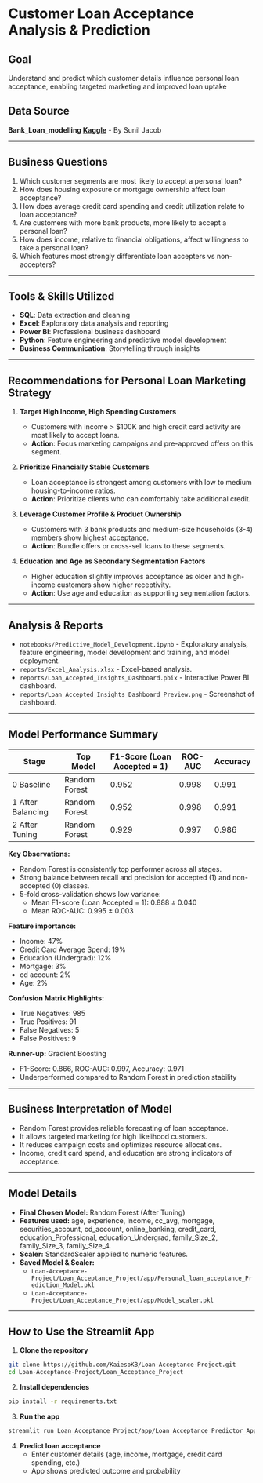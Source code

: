 # Customer Loan Acceptance Analysis & Prediction

## Goal
Understand and predict which customer details influence personal loan acceptance, enabling targeted marketing and improved loan uptake 

## Data Source
**Bank_Loan_modelling [Kaggle](https://www.kaggle.com/datasets/itsmesunil/bank-loan-modelling)** - By Sunil Jacob

---

## Business Questions

1. Which customer segments are most likely to accept a personal loan?
2. How does housing exposure or mortgage ownership affect loan acceptance?
3. How does average credit card spending and credit utilization relate to loan acceptance?
4. Are customers with more bank products, more likely to accept a personal loan?
5. How does income, relative to financial obligations, affect willingness to take a personal loan?
6. Which features most strongly differentiate loan accepters vs non-accepters?

---

## Tools & Skills Utilized

- **SQL**: Data extraction and cleaning
- **Excel**: Exploratory data analysis and reporting
- **Power BI**: Professional business dashboard
- **Python**: Feature engineering and predictive model development
- **Business Communication**: Storytelling through insights

---

## Recommendations for Personal Loan Marketing Strategy

1. **Target High Income, High Spending Customers**
   - Customers with income > $100K and high credit card activity are most likely to accept loans.
   - **Action**: Focus marketing campaigns and pre-approved offers on this segment.
  
2. **Prioritize Financially Stable Customers**
   - Loan acceptance is strongest among customers with low to medium housing-to-income ratios.
   - **Action**: Prioritize clients who can comfortably take additional credit.
  
3. **Leverage Customer Profile & Product Ownership**
   - Customers with 3 bank products and medium-size households (3-4) members show highest acceptance.
   - **Action**: Bundle offers or cross-sell loans to these segments.

4. **Education and Age as Secondary Segmentation Factors**
   - Higher education slightly improves acceptance as older and high-income customers show higher receptivity.
   - **Action**: Use age and education as supporting segmentation factors.
  
---

## Analysis & Reports

- `notebooks/Predictive_Model_Development.ipynb` - Exploratory analysis, feature engineering, model development and training, and model deployment.
- `reports/Excel_Analysis.xlsx` - Excel-based analysis.
- `reports/Loan_Accepted_Insights_Dashboard.pbix` - Interactive Power BI dashboard.
- `reports/Loan_Accepted_Insights_Dashboard_Preview.png` - Screenshot of dashboard.

---

## Model Performance Summary

| Stage               | Top Model        | F1-Score (Loan Accepted = 1)  | ROC-AUC | Accuracy |
|--------------------|-------------------|-------------------------------|---------|----------|
| 0 Baseline         | Random Forest     | 0.952                         | 0.998   | 0.991    |
| 1 After Balancing  | Random Forest     | 0.952                         | 0.998   | 0.991    |
| 2 After Tuning     | Random Forest     | 0.929                         | 0.997   | 0.986    |

**Key Observations:**
- Random Forest is consistently top performer across all stages.
- Strong balance between recall and precision for accepted (1) and non-accepted (0) classes.
- 5-fold cross-validation shows low variance:
  - Mean F1-score (Loan Accepted = 1): 0.888 ± 0.040
  - Mean ROC-AUC: 0.995 ± 0.003

**Feature importance:**
  - Income: 47%
  - Credit Card Average Spend: 19%
  - Education (Undergrad): 12%
  - Mortgage: 3%
  - cd account: 2%
  - Age: 2%

**Confusion Matrix Highlights:**
  - True Negatives: 985
  - True Positives: 91
  - False Negatives: 5
  - False Positives: 9
 
**Runner-up:** Gradient Boosting
  - F1-Score: 0.866, ROC-AUC: 0.997, Accuracy: 0.971
  - Underperformed compared to Random Forest in prediction stability
 
---

## Business Interpretation of Model

- Random Forest provides reliable forecasting of loan acceptance.
- It allows targeted marketing for high likelihood customers.
- It reduces campaign costs and optimizes resource allocations.
- Income, credit card spend, and education are strong indicators of acceptance.

---

## Model Details

- **Final Chosen Model:** Random Forest (After Tuning)
- **Features used:** age, experience, income, cc_avg, mortgage, securities_account,	cd_account,	online_banking,	credit_card, education_Professional,	education_Undergrad,	family_Size_2,	family_Size_3,	family_Size_4.
- **Scaler:** StandardScaler applied to numeric features.
- **Saved Model & Scaler:**
   - `Loan-Acceptance-Project/Loan_Acceptance_Project/app/Personal_loan_acceptance_Prediction_Model.pkl`
   - `Loan-Acceptance-Project/Loan_Acceptance_Project/app/Model_scaler.pkl`

---

## How to Use the Streamlit App

1. **Clone the repository**
```bash
git clone https://github.com/KaiesoKB/Loan-Acceptance-Project.git
cd Loan-Acceptance-Project/Loan_Acceptance_Project
```

2. **Install dependencies**
```bash
pip install -r requirements.txt
```

3. **Run the app**
```bash
streamlit run Loan_Acceptance_Project/app/Loan_Acceptance_Predictor_App.py
```

4. **Predict loan acceptance**
   - Enter customer details (age, income, mortgage, credit card spending, etc.)
   - App shows predicted outcome and probability
